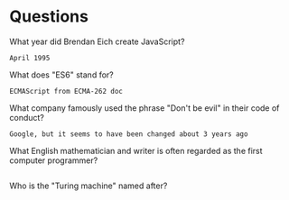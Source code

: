 # Questions

What year did Brendan Eich create JavaScript?

```
April 1995
```

What does "ES6" stand for?

```
ECMAScript from ECMA-262 doc
```

What company famously used the phrase "Don't be evil" in their code of conduct?

```
Google, but it seems to have been changed about 3 years ago
```

What English mathematician and writer is often regarded as the first computer programmer?

```

```

Who is the "Turing machine" named after?

```

```
